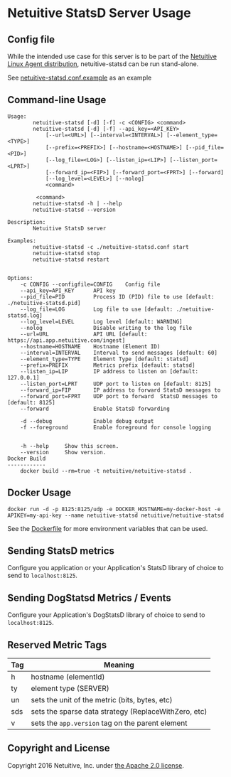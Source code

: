 Netuitive StatsD Server Usage
=============================



Config file
-----------
While the intended use case for this server is to be part of the [Netuitive Linux Agent distribution](https://github.com/Netuitive/omnibus-netuitive-agent), netuitive-statsd can be run stand-alone.

See [netuitive-statsd.conf.example](netuitive-statsd.conf.example) as an example

Command-line Usage
------------------

    Usage:
            netuitive-statsd [-d] [-f] -c <CONFIG> <command>
            netuitive-statsd [-d] [-f] --api_key=<API_KEY>
                [--url=<URL>] [--interval=<INTERVAL>] [--element_type=<TYPE>]
                [--prefix=<PREFIX>] [--hostname=<HOSTNAME>] [--pid_file=<PID>]
                [--log_file=<LOG>] [--listen_ip=<LIP>] [--listen_port=<LPRT>]
                [--forward_ip=<FIP>] [--forward_port=<FPRT>] [--forward]
                [--log_level=<LEVEL>] [--nolog]
                <command>

             <command>
            netuitive-statsd -h | --help
            netuitive-statsd --version

    Description:
            Netuitive StatsD server

    Examples:
            netuitive-statsd -c ./netuitive-statsd.conf start
            netuitive-statsd stop
            netuitive-statsd restart


    Options:
        -c CONFIG --configfile=CONFIG    Config file
        --api_key=API_KEY      API key
        --pid_file=PID         Process ID (PID) file to use [default: ./netuitive-statsd.pid]
        --log_file=LOG         Log file to use [default: ./netuitive-statsd.log]
        --log_level=LEVEL      Log level [default: WARNING]
        --nolog                Disable writing to the log file
        --url=URL              API URL [default: https://api.app.netuitive.com/ingest]
        --hostname=HOSTNAME    Hostname (Element ID)
        --interval=INTERVAL    Interval to send messages [default: 60]
        --element_type=TYPE    Element Type [default: statsd]
        --prefix=PREFIX        Metrics prefix [default: statsd]
        --listen_ip=LIP        IP address to listen on [default: 127.0.0.1]
        --listen_port=LPRT     UDP port to listen on [default: 8125]
        --forward_ip=FIP       IP address to forward StatsD messages to
        --forward_port=FPRT    UDP port to forward  StatsD messages to [default: 8125]
        --forward              Enable StatsD forwarding

        -d --debug             Enable debug output
        -f --foreground        Enable foreground for console logging


        -h --help     Show this screen.
        --version     Show version.
    Docker Build
    ------------
        docker build --rm=true -t netuitive/netuitive-statsd .

Docker Usage
------------
    docker run -d -p 8125:8125/udp -e DOCKER_HOSTNAME=my-docker-host -e APIKEY=my-api-key --name netuitive-statsd netuitive/netuitive-statsd

See the [Dockerfile](Dockerfile) for more environment variables that can be used.

Sending StatsD metrics
----------------------
Configure you application or your Application's StatsD library of choice to send to `localhost:8125`.


Sending DogStatsd Metrics / Events
----------------------
Configure your Application's DogStatsD library of choice to send to `localhost:8125`.

Reserved Metric Tags
--------------------
| Tag  | Meaning  |
| ---- | -------- |
| h | hostname (elementId)  |
| ty | element type (SERVER)  |
| un | sets the unit of the metric (bits, bytes, etc) |
| sds | sets the sparse data strategy (ReplaceWithZero, etc) |
| v | sets the `app.version` tag on the parent element |


Copyright and License
---------------------

Copyright 2016 Netuitive, Inc. under [the Apache 2.0 license](LICENSE).
